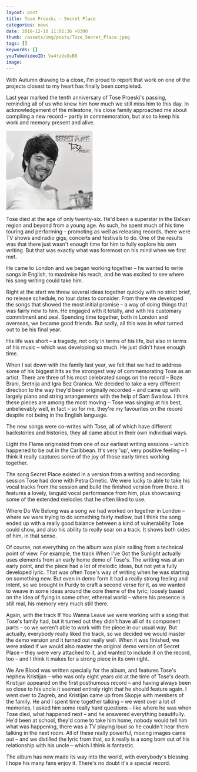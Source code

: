 ```yaml
---
layout: post
title: Tose Proeski - Secret Place
categories: news
date: 2018-12-10 11:02:36 +0300
thumb: /assets/img/posts/Tose_Secret_Place.jpeg
tags: []
keywords: []
youTubeVideoID: Va4fzUoGsB8
image: 
---
```


With Autumn drawing to a close, I'm proud to report that work on one of the projects closest to my heart has finally been completed. 

Last year marked the tenth anniversary of Tose Proeski's passing, reminding all of us who knew him how much we still miss him to this day. In acknowledgement of the milestone, his close family approached me about compiling a new record – partly in commemoration, but also to keep his work and memory present and alive.

![Tose Proeski](/assets/img/posts/Tose_Secret_Place.jpeg)

Tose died at the age of only twenty-six. He'd been a superstar in the Balkan region and beyond from a young age. As such, he spent much of his time touring and performing – promoting as well as releasing records, there were TV shows and radio gigs, concerts and festivals to do. One of the results was that there just wasn't enough time for him to fully explore his own writing. But that was exactly what was foremost on his mind when we first met. 

He came to London and we began working together – he wanted to write songs in English, to maximise his reach, and he was excited to see where his song writing could take him.

Right at the start we threw several ideas together quickly with no strict brief, no release schedule, no tour dates to consider. From there we developed the songs that showed the most initial promise – a way of doing things that was fairly new to him. He engaged with it totally, and with his customary commitment and zeal. Spending time together, both in London and overseas, we became good friends. But sadly, all this was in what turned out to be his final year. 

His life was short – a tragedy, not only in terms of his life, but also in terms of his music – which was developing so much. He just didn't have enough time.

When I sat down with the family last year, we felt that we had to address some of his biggest hits as the strongest way of commemorating Tose as an artist. There are three of his most celebrated songs on the record – Boze Brani, Sretnija and Igra Bez Granica. We decided to take a very different direction to the way they'd been originally recorded – and came up with largely piano and string arrangements with the help of Sam Swallow. I think these pieces are among the most moving – Tose was singing at his best, unbelievably well, in fact – so for me, they're my favourites on the record despite not being in the English language.

The new songs were co-writes with Tose, all of which have different backstories and histories, they all came about in their own individual ways. 
 
Light the Flame originated from one of our earliest writing sessions – which happened to be out in the Caribbean. It's very 'up', very positive feeling – I think it really captures some of the joy of those early times working together.

The song Secret Place existed in a version from a writing and recording session Tose had done with Petra Crnetic. We were lucky to able to take his vocal tracks from the session and build the finished version from there. It features a lovely, languid vocal performance from him, plus showcasing some of the extended melodies that he often liked to use.

Where Do We Belong was a song we had worked on together in London – where we were trying to do something fairly mellow, but I think the song ended up with a really good balance between a kind of vulnerability Tose could show, and also his ability to really soar on a track. It shows both sides of him, in that sense.


Of course, not everything on the album was plain sailing from a technical point of view. For example, the track When I've Got the Sunlight actually uses elements from an early home demo of Tose's. The writing was at an early point, and the piece had a lot of melodic ideas, but not yet a fully developed lyric. That was often Tose's way of writing when he was starting on something new. But even in demo form it had a really strong feeling and intent, so we brought in Purdy to craft a second verse for it, as we wanted to weave in some ideas around the core theme of the lyric; loosely based on the idea of flying in some other, ethereal world – where his presence is still real, his memory very much still there.

Again, with the track If You Wanna Leave we were working with a song that Tose's family had, but it turned out they didn't have all of its component parts – so we weren't able to work with the piece in our usual way. But actually, everybody really liked the track, so we decided we would master the demo version and it turned out really well. When it was finished, we were asked if we would also master the original demo version of Secret Place – they were very attached to it, and wanted to include it on the record, too – and I think it makes for a strong piece in its own right.

We Are Blood was written specially for the album, and features Tose's nephew Kristijan – who was only eight years old at the time of Tose's death. Kristijan appeared on the first posthumous record – and having always been so close to his uncle it seemed entirely right that he should feature again.  I went over to Zagreb, and Kristijan came up from Skopje with members of the family. He and I spent time together talking – we went over a lot of memories, I asked him some really hard questions – like where he was when Tose died, what happened next – and he answered everything beautifully. He'd been at school, they'd come to take him home, nobody would tell him what was happening, there was a TV playing loud so he couldn't hear them talking in the next room. All of these really powerful, moving images came out – and we distilled the lyric from that, so it really is a song born out of his relationship with his uncle – which I think is fantastic.

The album has now made its way into the world, with everybody's blessing. I hope his many fans enjoy it. There's no doubt it's a special record.
